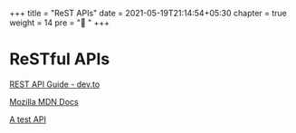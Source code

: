+++
title = "ReST APIs"
date = 2021-05-19T21:14:54+05:30
chapter = true
weight = 14
pre = "🔌 "
+++

# ReSTful APIs

[REST API Guide - dev.to](https://dev.to/drminnaar/rest-api-guide-14n2)

[Mozilla MDN Docs](https://developer.mozilla.org/en-US/docs/Web/HTTP)

[A test API](https://reqres.in/)

